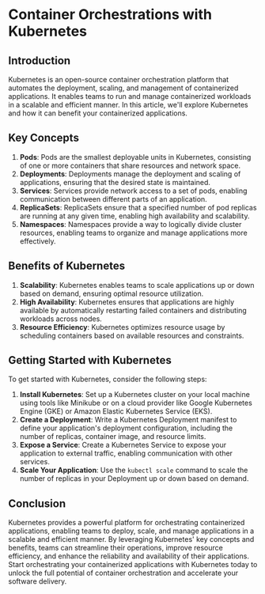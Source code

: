 ﻿# Container Orchestrations with Kubernetes

## Introduction

Kubernetes is an open-source container orchestration platform that automates the deployment, scaling, and management of containerized applications. It enables teams to run and manage containerized workloads in a scalable and efficient manner. In this article, we'll explore Kubernetes and how it can benefit your containerized applications.

## Key Concepts

1. **Pods**: Pods are the smallest deployable units in Kubernetes, consisting of one or more containers that share resources and network space.
1. **Deployments**: Deployments manage the deployment and scaling of applications, ensuring that the desired state is maintained.
1. **Services**: Services provide network access to a set of pods, enabling communication between different parts of an application.
1. **ReplicaSets**: ReplicaSets ensure that a specified number of pod replicas are running at any given time, enabling high availability and scalability.
1. **Namespaces**: Namespaces provide a way to logically divide cluster resources, enabling teams to organize and manage applications more effectively.

## Benefits of Kubernetes

1. **Scalability**: Kubernetes enables teams to scale applications up or down based on demand, ensuring optimal resource utilization.
1. **High Availability**: Kubernetes ensures that applications are highly available by automatically restarting failed containers and distributing workloads across nodes.
1. **Resource Efficiency**: Kubernetes optimizes resource usage by scheduling containers based on available resources and constraints.

## Getting Started with Kubernetes

To get started with Kubernetes, consider the following steps:

1. **Install Kubernetes**: Set up a Kubernetes cluster on your local machine using tools like Minikube or on a cloud provider like Google Kubernetes Engine (GKE) or Amazon Elastic Kubernetes Service (EKS).
1. **Create a Deployment**: Write a Kubernetes Deployment manifest to define your application's deployment configuration, including the number of replicas, container image, and resource limits.
1. **Expose a Service**: Create a Kubernetes Service to expose your application to external traffic, enabling communication with other services.
1. **Scale Your Application**: Use the `kubectl scale` command to scale the number of replicas in your Deployment up or down based on demand.

## Conclusion

Kubernetes provides a powerful platform for orchestrating containerized applications, enabling teams to deploy, scale, and manage applications in a scalable and efficient manner. By leveraging Kubernetes' key concepts and benefits, teams can streamline their operations, improve resource efficiency, and enhance the reliability and availability of their applications. Start orchestrating your containerized applications with Kubernetes today to unlock the full potential of container orchestration and accelerate your software delivery.
